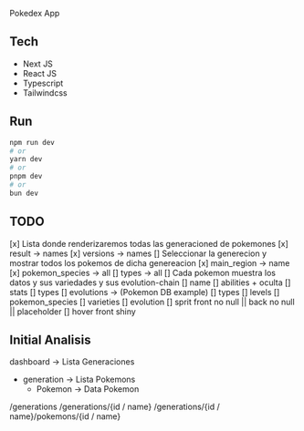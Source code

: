 Pokedex App

## Tech

- Next JS
- React JS
- Typescript
- Tailwindcss

## Run

```bash
npm run dev
# or
yarn dev
# or
pnpm dev
# or
bun dev
```

## TODO

[x] Lista donde renderizaremos todas las generacioned de pokemones 
    [x] result -> names
    [x] versions -> names
[] Seleccionar la generecion y mostrar todos los pokemos de dicha genereacion
    [x] main_region -> name
    [x] pokemon_species -> all
    [] types -> all
[] Cada pokemon muestra los datos y sus variedades y sus evolution-chain
    [] name
    [] abilities + oculta
    [] stats
    [] types
    [] evolutions -> (Pokemon DB example)
        [] types
        [] levels
    [] pokemon_species 
        [] varieties
            [] evolution 
    [] sprit front no null || back no null || placeholder
        [] hover front shiny


## Initial Analisis

dashboard -> Lista Generaciones
 - generation -> Lista Pokemons
    - Pokemon -> Data Pokemon


/generations 
/generations/{id / name}
/generations/{id / name}/pokemons/{id / name}
